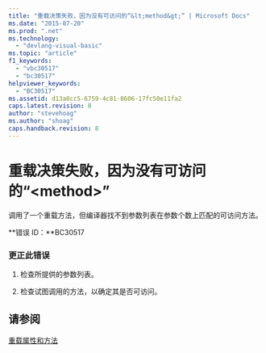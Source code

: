 ```yaml
---
title: "重载决策失败，因为没有可访问的“&lt;method&gt;” | Microsoft Docs"
ms.date: "2015-07-20"
ms.prod: ".net"
ms.technology: 
  - "devlang-visual-basic"
ms.topic: "article"
f1_keywords: 
  - "vbc30517"
  - "bc30517"
helpviewer_keywords: 
  - "BC30517"
ms.assetid: d13a0cc5-6759-4c81-8606-17fc50e11fa2
caps.latest.revision: 8
author: "stevehoag"
ms.author: "shoag"
caps.handback.revision: 8
---
```

# 重载决策失败，因为没有可访问的“&lt;method&gt;”
调用了一个重载方法，但编译器找不到参数列表在参数个数上匹配的可访问方法。  
  
 **错误 ID：**BC30517  
  
### 更正此错误  
  
1.  检查所提供的参数列表。  
  
2.  检查试图调用的方法，以确定其是否可访问。  
  
## 请参阅  
 [重载属性和方法](../../visual-basic/programming-guide/language-features/objects-and-classes/overloaded-properties-and-methods.md)